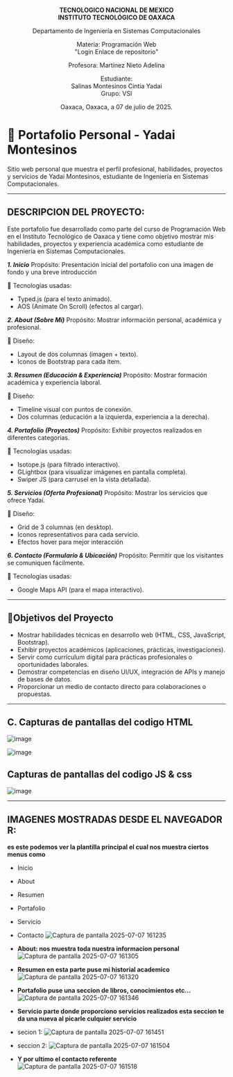 <div align="center">

**TECNOLOGICO NACIONAL DE MEXICO**  
**INSTITUTO TECNOLÓGICO DE OAXACA**

Departamento de Ingeniería en Sistemas Computacionales  

Materia: Programación Web  
"Login Enlace de repositorio"

Profesora: Martínez Nieto Adelina

Estudiante:  
Salinas Montesinos Cintia Yadai  
Grupo: VSI  

Oaxaca, Oaxaca, a 07 de julio de 2025.

</div>


# 💼 Portafolio Personal - Yadai Montesinos

Sitio web personal que muestra el perfil profesional, habilidades, proyectos y servicios de Yadai Montesinos, estudiante de Ingeniería en Sistemas Computacionales.

---
## DESCRIPCION DEL PROYECTO:
Este portafolio fue desarrollado como parte del curso de Programación Web en el Instituto Tecnológico de Oaxaca y tiene como objetivo mostrar mis habilidades, proyectos y experiencia académica como estudiante de Ingeniería en Sistemas Computacionales.

***1. Inicio***
Propósito:
Presentación inicial del portafolio con una imagen de fondo y una breve introducción

📌 Tecnologías usadas:
- Typed.js (para el texto animado).
- AOS (Animate On Scroll) (efectos al cargar).

***2. About (Sobre Mí)***
Propósito:
Mostrar información personal, académica y profesional.

📌 Diseño:
- Layout de dos columnas (imagen + texto).
- Iconos de Bootstrap para cada ítem.

***3. Resumen (Educación & Experiencia)***
Propósito:
Mostrar formación académica y experiencia laboral.

📌 Diseño:
- Timeline visual con puntos de conexión.
- Dos columnas (educación a la izquierda, experiencia a la derecha).

***4. Portafolio (Proyectos)***
Propósito:
Exhibir proyectos realizados en diferentes categorías.

📌 Tecnologías usadas:
- Isotope.js (para filtrado interactivo).
- GLightbox (para visualizar imágenes en pantalla completa).
- Swiper JS (para carrusel en la vista detallada).

***5. Servicios (Oferta Profesional)***
Propósito:
Mostrar los servicios que ofrece Yadai.

📌 Diseño:
- Grid de 3 columnas (en desktop).
- Iconos representativos para cada servicio.
- Efectos hover para mejor interacción

***6. Contacto (Formulario & Ubicación)***
Propósito:
Permitir que los visitantes se comuniquen fácilmente.

📌 Tecnologías usadas:
- Google Maps API (para el mapa interactivo).
  
---
## 🚀Objetivos del Proyecto
- Mostrar habilidades técnicas en desarrollo web (HTML, CSS, JavaScript, Bootstrap).
- Exhibir proyectos académicos (aplicaciones, prácticas, investigaciones).
- Servir como currículum digital para prácticas profesionales o oportunidades laborales.
- Demostrar competencias en diseño UI/UX, integración de APIs y manejo de bases de datos.
- Proporcionar un medio de contacto directo para colaboraciones o propuestas.

---

## C. Capturas de pantallas del codigo HTML
![image](https://github.com/user-attachments/assets/8a643bf0-7a61-4ecf-a574-6c4b75a5f4b6)

![image](https://github.com/user-attachments/assets/41b0d311-4601-4035-93da-05b07c61ab89)

##  Capturas de pantallas del codigo JS & css
![image](https://github.com/user-attachments/assets/7a70e265-caa4-42da-9912-a9e338115616)

---
## IMAGENES MOSTRADAS DESDE EL NAVEGADOR R:
**es este podemos ver la plantilla principal el cual nos muestra ciertos menus como** 
- Inicio
- About
- Resumen
- Portafolio
- Servicio
- Contacto
![Captura de pantalla 2025-07-07 161235](https://github.com/user-attachments/assets/579b90f7-13c6-4187-9948-7208cb0145c8)


- **About: nos muestra toda nuestra informacion personal**
![Captura de pantalla 2025-07-07 161305](https://github.com/user-attachments/assets/6dc466bf-2bd0-4dee-8f38-b0bb89ec5e6a)


- **Resumen en esta parte puse mi historial academico**
![Captura de pantalla 2025-07-07 161320](https://github.com/user-attachments/assets/883a39c4-2369-4293-ba3f-2c2ba82effdb)


- **Portafolio puse una seccion de libros, conocimientos etc...**
![Captura de pantalla 2025-07-07 161346](https://github.com/user-attachments/assets/030c90c4-da2c-40ec-9612-d8671c24f16a)


- **Servicio parte donde proporciono servicios realizados esta seccion te da una nueva al picarle culquier servicio**
- secion 1:
![Captura de pantalla 2025-07-07 161451](https://github.com/user-attachments/assets/f6507c84-fe09-4b52-a756-b1213dadfb44)


- seccion 2:
  ![Captura de pantalla 2025-07-07 161504](https://github.com/user-attachments/assets/56eda2f6-466e-4980-befb-2f7d32a4f4e2)


- **Y por ultimo el contacto referente**
![Captura de pantalla 2025-07-07 161518](https://github.com/user-attachments/assets/28504180-2bf6-4178-aebe-999d240d3817)
